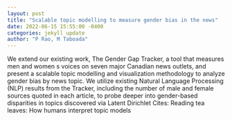 ```yaml
--- 
layout: post 
title: "Scalable topic modelling to measure gender bias in the news" 
date: 2022-06-15 15:55:00 -0400 
categories: jekyll update 
author: "P Rao, M Taboada" 
--- 
```

We extend our existing work, The Gender Gap Tracker, a tool that measures men and women s voices on seven major Canadian news outlets, and present a scalable topic modelling and visualization methodology to analyze gender bias by news topic. We utilize existing Natural Language Processing (NLP) results from the Tracker, including the number of male and female sources quoted in each article, to probe deeper into gender-based disparities in topics discovered via Latent Dirichlet Cites: Reading tea leaves: How humans interpret topic models